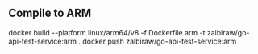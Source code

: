 ## Compile to ARM
docker build --platform linux/arm64/v8  -f Dockerfile.arm -t zalbiraw/go-api-test-service:arm .
docker push zalbiraw/go-api-test-service:arm